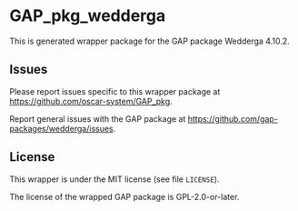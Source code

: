 # GAP_pkg_wedderga

This is generated wrapper package for the GAP package Wedderga 4.10.2.

## Issues

Please report issues specific to this wrapper package at <https://github.com/oscar-system/GAP_pkg>.

Report general issues with the GAP package at <https://github.com/gap-packages/wedderga/issues>.

## License

This wrapper is under the MIT license (see file `LICENSE`).

The license of the wrapped GAP package is GPL-2.0-or-later.
